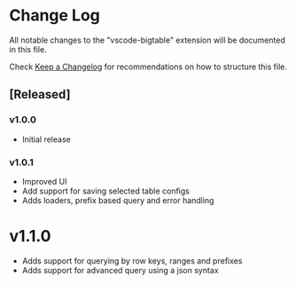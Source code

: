 # Change Log

All notable changes to the "vscode-bigtable" extension will be documented in this file.

Check [Keep a Changelog](http://keepachangelog.com/) for recommendations on how to structure this file.

## [Released]

### v1.0.0

- Initial release

### v1.0.1

- Improved UI
- Add support for saving selected table configs
- Adds loaders, prefix based query and error handling

# v1.1.0

- Adds support for querying by row keys, ranges and prefixes
- Adds support for advanced query using a json syntax
